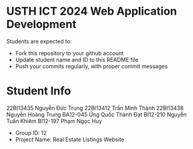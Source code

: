 USTH ICT 2024 Web Application Development
=====================================================

Students are expected to:

* Fork this repository to your github account
* Update student name and ID to this README file
* Push your commits regularly, with proper commit messages

Student Info
=======================
22BI13435	Nguyễn Đức Trung
22BI13412	Trần Minh Thành
22BI13438	Nguyễn Hoàng Trung
BA12-045	Ứng Quốc Thành Đạt
BI12-210	Nguyễn Tuấn Khiêm
BI12-197	Phạm Ngọc Huy
* Group ID: 12
* Project Name: Real Estate Listings Website
